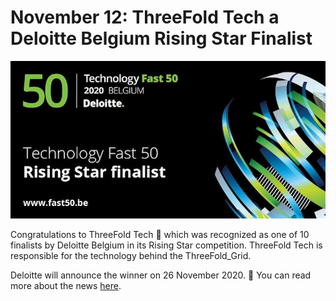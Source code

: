 # November 12: ThreeFold Tech a Deloitte Belgium Rising Star Finalist

![](img/tftechdeloitte.jpeg)

Congratulations to ThreeFold Tech 👏 which was recognized as one of 10 finalists by Deloitte Belgium in its Rising Star competition. ThreeFold Tech is responsible for the technology behind the ThreeFold_Grid.

Deloitte will announce the winner on 26 November 2020. 🤞 You can read more about the news [here](https://www2.deloitte.com/be/en/pagesarticles/fast50-2020-nominees_press-release.html).
